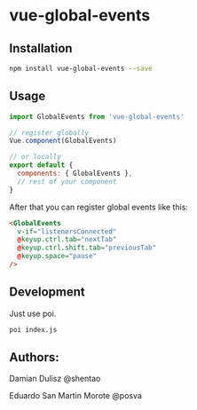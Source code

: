 # vue-global-events

## Installation
```bash
npm install vue-global-events --save
```

## Usage
```javascript
import GlobalEvents from 'vue-global-events'

// register globally
Vue.component(GlobalEvents)

// or locally
export default {
  components: { GlobalEvents },
  // rest of your component
}
```

After that you can register global events like this:

```html
<GlobalEvents
  v-if="listenersConnected"
  @keyup.ctrl.tab="nextTab"
  @keyup.ctrl.shift.tab="previousTab"
  @keyup.space="pause"
/>
```

## Development

Just use poi.

```bash
poi index.js
```

## Authors:
Damian Dulisz @shentao

Eduardo San Martin Morote @posva
